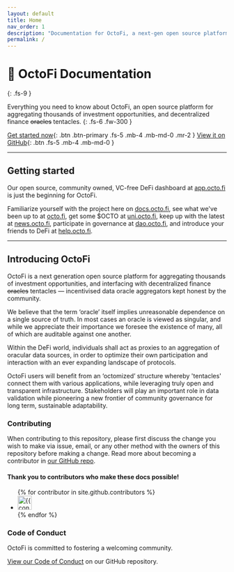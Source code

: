 ```yaml
---
layout: default
title: Home
nav_order: 1
description: "Documentation for OctoFi, a next-gen open source platform for decentralized finance tentacles."
permalink: /
---
```


# 🐙 OctoFi Documentation
{: .fs-9 }

Everything you need to know about OctoFi, an open source platform for aggregating thousands of investment opportunities, and decentralized finance <s>oracles</s> tentacles.
{: .fs-6 .fw-300 }

[Get started now](/docs/101){: .btn .btn-primary .fs-5 .mb-4 .mb-md-0 .mr-2 } [View it on GitHub](https://github.com/octofi){: .btn .fs-5 .mb-4 .mb-md-0 }

---

## Getting started

Our open source, community owned, VC-free DeFi dashboard at [app.octo.fi](https://app.octo.fi) is just the beginning for OctoFi.

Familiarize yourself with the project here on [docs.octo.fi](/), see what we've been up to at [octo.fi](https://octo.fi), get some $OCTO at [uni.octo.fi](https://uni.octo.fi), keep up with the latest at [news.octo.fi](https://news.octo.fi), participate in governance at [dao.octo.fi](https://dao.octo.fi), and introduce your friends to DeFi at [help.octo.fi](https://help.octo.fi).

---

## Introducing OctoFi

OctoFi is a next generation open source platform for aggregating thousands of investment opportunities, and interfacing with decentralized finance <s>oracles</s> tentacles — incentivised data oracle aggregators kept honest by the community. 

We believe that the term ‘oracle’ itself implies unreasonable dependence on a single source of truth. In most cases an oracle is viewed as singular, and while we appreciate their importance we foresee the existence of many, all of which are auditable against one another. 

Within the DeFi world, individuals shall act as proxies to an aggregation of oracular data sources, in order to optimize their own participation and interaction with an ever expanding landscape of protocols. 

OctoFi users will benefit from an ‘octomized’ structure whereby 'tentacles' connect them with various applications, while leveraging truly open and transparent infrastructure. Stakeholders will play an important role in data validation while pioneering a new frontier of community governance for long term, sustainable adaptability.

### Contributing

When contributing to this repository, please first discuss the change you wish to make via issue, email, or any other method with the owners of this repository before making a change. Read more about becoming a contributor in [our GitHub repo](https://github.com/octofi/docs#contributing).

#### Thank you to contributors who make these docs possible!

<ul class="list-style-none">
{% for contributor in site.github.contributors %}
  <li class="d-inline-block mr-1">
     <a href="{{ contributor.html_url }}"><img src="{{ contributor.avatar_url }}" width="32" height="32" alt="{{ contributor.login }}"/></a>
  </li>
{% endfor %}
</ul>

### Code of Conduct

OctoFi is committed to fostering a welcoming community.

[View our Code of Conduct](https://github.com/octofi/docs/tree/master/CODE_OF_CONDUCT.md) on our GitHub repository.
